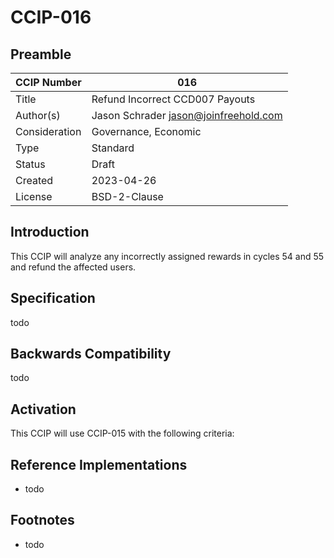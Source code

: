# CCIP-016

## Preamble

| CCIP Number   | 016                                   |
| ------------- | ------------------------------------- |
| Title         | Refund Incorrect CCD007 Payouts       |
| Author(s)     | Jason Schrader jason@joinfreehold.com |
| Consideration | Governance, Economic                  |
| Type          | Standard                              |
| Status        | Draft                                 |
| Created       | 2023-04-26                            |
| License       | BSD-2-Clause                          |

## Introduction

This CCIP will analyze any incorrectly assigned rewards in cycles 54 and 55 and refund the affected users.

## Specification

todo

## Backwards Compatibility

todo

## Activation

This CCIP will use CCIP-015 with the following criteria:

## Reference Implementations

- todo

## Footnotes

- todo
